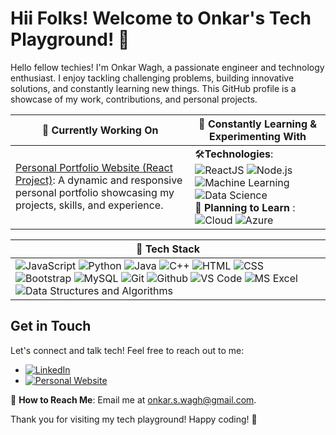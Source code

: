 # Hii Folks! Welcome to Onkar's Tech Playground! 👋

Hello fellow techies! I'm Onkar Wagh, a passionate engineer and technology enthusiast. I enjoy tackling challenging problems, building innovative solutions, and constantly learning new things. This GitHub profile is a showcase of my work, contributions, and personal projects.

| 🔭 **Currently Working On**                       | 🌱 **Constantly Learning & Experimenting With**              |
|--------------------------------------------------|-------------------------------------------------------------|
| [Personal Portfolio Website (React Project)](https://github.com/onkarrw/portfolio): A dynamic and responsive personal portfolio showcasing my projects, skills, and experience.      | 🛠️**Technologies**: ![ReactJS](https://img.shields.io/badge/-ReactJS-61DAFB?style=flat-square&logo=react&logoColor=white) ![Node.js](https://img.shields.io/badge/-Node.js-339933?style=flat-square&logo=node.js&logoColor=white) ![Machine Learning](https://img.shields.io/badge/-Machine%20Learning-FF6F00?style=flat-square) ![Data Science](https://img.shields.io/badge/-Data%20Science-013243?style=flat-square)<br>🚀 **Planning to Learn**  : ![Cloud](https://img.shields.io/badge/-Cloud-4285F4?style=flat-square&logo=google%20cloud&logoColor=white) ![Azure](https://img.shields.io/badge/-Azure-0089D6?style=flat-square&logo=microsoft%20azure&logoColor=white) |


| 🚀 Tech Stack                              |
|--------------------------------------------|
| ![JavaScript](https://img.shields.io/badge/-JavaScript-F7DF1E?style=flat-square&logo=javascript&logoColor=white) ![Python](https://img.shields.io/badge/-Python-3776AB?style=flat-square&logo=python&logoColor=white) ![Java](https://img.shields.io/badge/-Java-007396?style=flat-square&logo=java&logoColor=white) ![C++](https://img.shields.io/badge/-C++-00599C?style=flat-square&logo=c%2B%2B&logoColor=white) ![HTML](https://img.shields.io/badge/-HTML-E34F26?style=flat-square&logo=html5&logoColor=white) ![CSS](https://img.shields.io/badge/-CSS-1572B6?style=flat-square&logo=css3&logoColor=white) ![Bootstrap](https://img.shields.io/badge/-Bootstrap-7952B3?style=flat-square&logo=bootstrap&logoColor=white) ![MySQL](https://img.shields.io/badge/-MySQL-4479A1?style=flat-square&logo=mysql&logoColor=white) ![Git](https://img.shields.io/badge/-Git-F05032?style=flat-square&logo=git&logoColor=white) ![Github](https://img.shields.io/badge/-Github-181717?style=flat-square&logo=github&logoColor=white) ![VS Code](https://img.shields.io/badge/-VS%20Code-007ACC?style=flat-square&logo=visual%20studio%20code&logoColor=white) ![MS Excel](https://img.shields.io/badge/-MS%20Excel-217346?style=flat-square&logo=microsoft%20excel&logoColor=white) ![Data Structures and Algorithms](https://img.shields.io/badge/-Data%20Structures%20and%20Algorithms-2B2B2B?style=flat-square)   |
  
## Get in Touch

Let's connect and talk tech! Feel free to reach out to me:

- [![LinkedIn](https://img.shields.io/badge/LinkedIn-Connect-blue)](https://www.linkedin.com/in/onkar-wagh-632ab821a/)
- [![Personal Website](https://img.shields.io/badge/Personal%20Website-Visit-red)](https://onkarrw.github.io/cd-onkar/)

📧 **How to Reach Me**: Email me at onkar.s.wagh@gmail.com.

Thank you for visiting my tech playground! Happy coding! 🚀 
